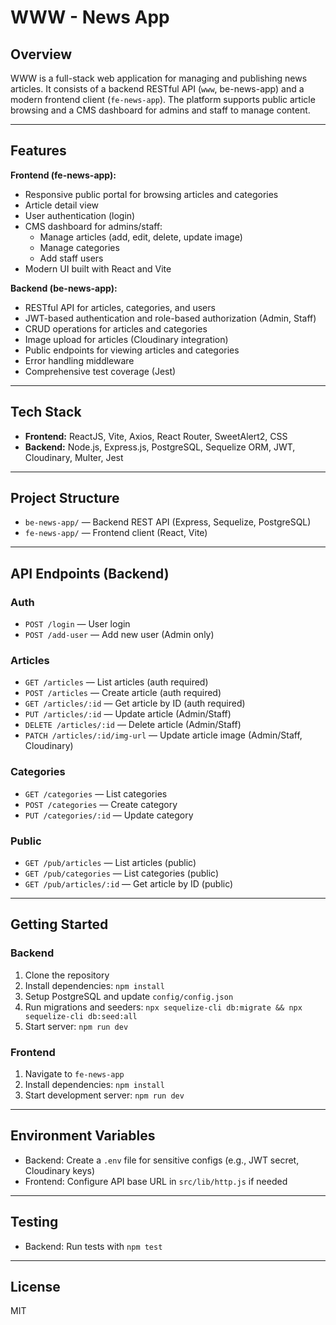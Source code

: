 # WWW - News App

## Overview

WWW is a full-stack web application for managing and publishing news articles. It consists of a backend RESTful API (`www`, be-news-app) and a modern frontend client (`fe-news-app`). The platform supports public article browsing and a CMS dashboard for admins and staff to manage content.

---

## Features

**Frontend (fe-news-app):**

- Responsive public portal for browsing articles and categories
- Article detail view
- User authentication (login)
- CMS dashboard for admins/staff:
  - Manage articles (add, edit, delete, update image)
  - Manage categories
  - Add staff users
- Modern UI built with React and Vite

**Backend (be-news-app):**

- RESTful API for articles, categories, and users
- JWT-based authentication and role-based authorization (Admin, Staff)
- CRUD operations for articles and categories
- Image upload for articles (Cloudinary integration)
- Public endpoints for viewing articles and categories
- Error handling middleware
- Comprehensive test coverage (Jest)

---

## Tech Stack

- **Frontend:** ReactJS, Vite, Axios, React Router, SweetAlert2, CSS
- **Backend:** Node.js, Express.js, PostgreSQL, Sequelize ORM, JWT, Cloudinary, Multer, Jest

---

## Project Structure

- `be-news-app/` — Backend REST API (Express, Sequelize, PostgreSQL)
- `fe-news-app/` — Frontend client (React, Vite)

---

## API Endpoints (Backend)

### Auth

- `POST /login` — User login
- `POST /add-user` — Add new user (Admin only)

### Articles

- `GET /articles` — List articles (auth required)
- `POST /articles` — Create article (auth required)
- `GET /articles/:id` — Get article by ID (auth required)
- `PUT /articles/:id` — Update article (Admin/Staff)
- `DELETE /articles/:id` — Delete article (Admin/Staff)
- `PATCH /articles/:id/img-url` — Update article image (Admin/Staff, Cloudinary)

### Categories

- `GET /categories` — List categories
- `POST /categories` — Create category
- `PUT /categories/:id` — Update category

### Public

- `GET /pub/articles` — List articles (public)
- `GET /pub/categories` — List categories (public)
- `GET /pub/articles/:id` — Get article by ID (public)

---

## Getting Started

### Backend

1. Clone the repository
2. Install dependencies: `npm install`
3. Setup PostgreSQL and update `config/config.json`
4. Run migrations and seeders: `npx sequelize-cli db:migrate && npx sequelize-cli db:seed:all`
5. Start server: `npm run dev`

### Frontend

1. Navigate to `fe-news-app`
2. Install dependencies: `npm install`
3. Start development server: `npm run dev`

---

## Environment Variables

- Backend: Create a `.env` file for sensitive configs (e.g., JWT secret, Cloudinary keys)
- Frontend: Configure API base URL in `src/lib/http.js` if needed

---

## Testing

- Backend: Run tests with `npm test`

---

## License

MIT
